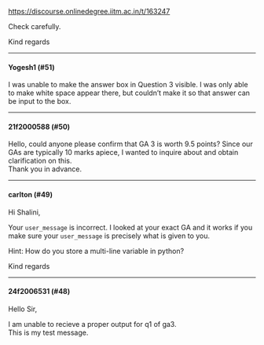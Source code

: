 https://discourse.onlinedegree.iitm.ac.in/t/163247

Check carefully.</p>
<p>Kind regards</p><hr>

<h4>Yogesh1 (#51)</h4>
<p>I was unable to make the answer box in Question 3 visible. I was only able to make white space appear there, but couldn’t make it so that answer can be input to the box.</p><hr>

<h4>21f2000588 (#50)</h4>
<p>Hello, could anyone please confirm that GA 3 is worth 9.5 points? Since our GAs are typically 10 marks apiece, I wanted to inquire about and obtain clarification on this.<br/>
Thank you in advance.</p><hr>

<h4>carlton (#49)</h4>
<p>Hi Shalini,</p>
<p>Your <code>user_message</code> is incorrect. I looked at your exact GA and it works if you make sure your <code>user_message</code> is precisely what is given to you.</p>
<p>Hint: How do you store a multi-line variable in python?</p>
<p>Kind regards</p><hr>

<h4>24f2006531 (#48)</h4>
<p>Hello Sir,</p>
<p>I am unable to recieve a proper output for q1 of ga3.<br/>
This is my test message.